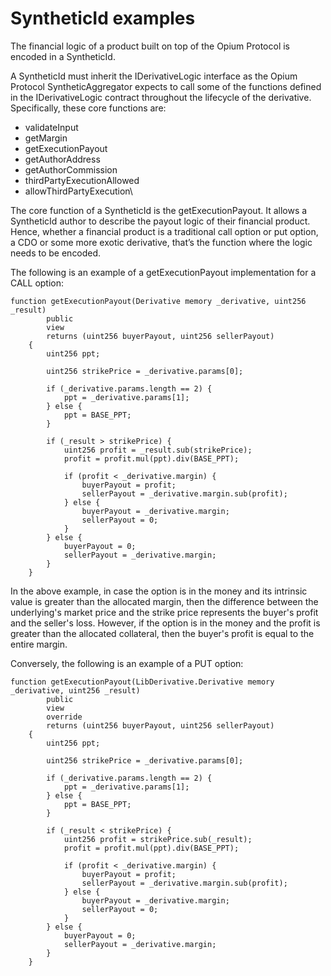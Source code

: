# SyntheticId examples

The financial logic of a product built on top of the Opium Protocol is encoded in a SyntheticId.



A SyntheticId must inherit the IDerivativeLogic interface as the Opium Protocol SyntheticAggregator expects to call some of the functions defined in the IDerivativeLogic contract throughout the lifecycle of the derivative. Specifically, these core functions are:

* validateInput
* getMargin
* getExecutionPayout
* getAuthorAddress
* getAuthorCommission
* thirdPartyExecutionAllowed
* allowThirdPartyExecution\


The core function of a SyntheticId is the getExecutionPayout. It allows a SyntheticId author to describe the payout logic of their financial product. Hence, whether a financial product is a traditional call option or put option, a CDO or some more exotic derivative, that’s the function where the logic needs to be encoded.

The following is an example of a getExecutionPayout implementation for a CALL option:

```
function getExecutionPayout(Derivative memory _derivative, uint256 _result)
        public
        view
        returns (uint256 buyerPayout, uint256 sellerPayout)
    {
        uint256 ppt;

        uint256 strikePrice = _derivative.params[0];

        if (_derivative.params.length == 2) {
            ppt = _derivative.params[1];
        } else {
            ppt = BASE_PPT;
        }

        if (_result > strikePrice) {
            uint256 profit = _result.sub(strikePrice);
            profit = profit.mul(ppt).div(BASE_PPT);

            if (profit < _derivative.margin) {
                buyerPayout = profit;
                sellerPayout = _derivative.margin.sub(profit);
            } else {
                buyerPayout = _derivative.margin;
                sellerPayout = 0;
            }
        } else {
            buyerPayout = 0;
            sellerPayout = _derivative.margin;
        }
    }
```

In the above example, in case the option is in the money and its intrinsic value is greater than the allocated margin, then the difference between the underlying's market price and the strike price represents the buyer's profit and the seller's loss. However, if the option is in the money and the profit is greater than the allocated collateral, then the buyer's profit is equal to the entire margin.

Conversely, the following is an example of a PUT option:

```
function getExecutionPayout(LibDerivative.Derivative memory _derivative, uint256 _result)
        public
        view
        override
        returns (uint256 buyerPayout, uint256 sellerPayout)
    {
        uint256 ppt;

        uint256 strikePrice = _derivative.params[0];

        if (_derivative.params.length == 2) {
            ppt = _derivative.params[1];
        } else {
            ppt = BASE_PPT;
        }

        if (_result < strikePrice) {
            uint256 profit = strikePrice.sub(_result);
            profit = profit.mul(ppt).div(BASE_PPT);

            if (profit < _derivative.margin) {
                buyerPayout = profit;
                sellerPayout = _derivative.margin.sub(profit);
            } else {
                buyerPayout = _derivative.margin;
                sellerPayout = 0;
            }
        } else {
            buyerPayout = 0;
            sellerPayout = _derivative.margin;
        }
    }
```
